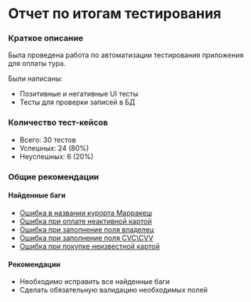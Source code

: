 # Отчет по итогам тестирования
### Краткое описание
Была проведена работа по автоматизации тестирования приложения для оплаты тура.  

Были написаны:
* Позитивные и негативные UI тесты
* Тесты для проверки записей в БД

### Количество тест-кейсов
* Всего: 30 тестов
* Успешных: 24 (80%)
* Неуспешных: 6 (20%)
  
### Общие рекомендации
#### Найденные баги
* [Ошибка в названии курорта Марракеш](https://github.com/PopovEvgeniy010/Diplom-project/issues/1)
* [Ошибка при оплате неактивной картой](https://github.com/PopovEvgeniy010/Diplom-project/issues/2)
* [Ошибка при заполнение поля владелец](https://github.com/PopovEvgeniy010/Diplom-project/issues/3)
* [Ошибка при заполнение поля CVC\CVV](https://github.com/PopovEvgeniy010/Diplom-project/issues/4)
* [Ошибка при покупке неизвестной картой](https://github.com/PopovEvgeniy010/Diplom-project/issues/5)

#### Рекомендации
* Необходимо исправить все найденные баги
* Сделать обязательную валидацию необходимых полей
